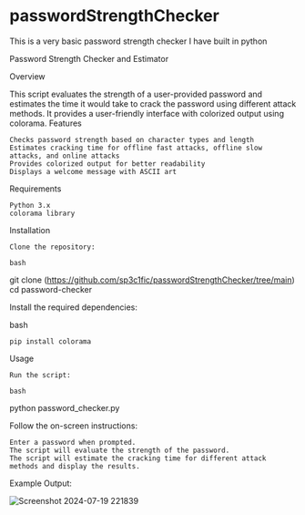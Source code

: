 # passwordStrengthChecker

This is a very basic password strength checker I have built in python


Password Strength Checker and Estimator

Overview

This script evaluates the strength of a user-provided password and estimates the time it would take to crack the password using different attack methods. It provides a user-friendly interface with colorized output using colorama.
Features

    Checks password strength based on character types and length
    Estimates cracking time for offline fast attacks, offline slow attacks, and online attacks
    Provides colorized output for better readability
    Displays a welcome message with ASCII art

Requirements

    Python 3.x
    colorama library

Installation

    Clone the repository:

    bash

git clone (https://github.com/sp3c1fic/passwordStrengthChecker/tree/main)
cd password-checker

Install the required dependencies:

bash

    pip install colorama

Usage

    Run the script:

    bash

python password_checker.py

Follow the on-screen instructions:

    Enter a password when prompted.
    The script will evaluate the strength of the password.
    The script will estimate the cracking time for different attack methods and display the results.
Example Output:

![Screenshot 2024-07-19 221839](https://github.com/user-attachments/assets/ab2622ed-7200-4d99-86db-23b42fba0890)

